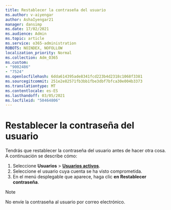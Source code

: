 ```yaml
---
title: Restablecer la contraseña del usuario
ms.author: v-aiyengar
author: AshaIyengar21
manager: dansimp
ms.date: 17/02/2021
ms.audience: Admin
ms.topic: article
ms.service: o365-administration
ROBOTS: NOINDEX, NOFOLLOW
localization_priority: Normal
ms.collection: Adm_O365
ms.custom:
- "9002486"
- "7524"
ms.openlocfilehash: 6dda614395ade8341fcd223b4d2318c1068f3381
ms.sourcegitcommit: 251e2e82571fb3bb1fbe3dbf7bfca30e004b3373
ms.translationtype: MT
ms.contentlocale: es-ES
ms.lasthandoff: 03/05/2021
ms.locfileid: "50464806"
---
```

# <a name="reset-the-users-password"></a>Restablecer la contraseña del usuario

Tendrás que restablecer la contraseña del usuario antes de hacer otra cosa. A continuación se describe cómo:

1. Seleccione **Usuarios**  >  **[Usuarios activos](https://go.microsoft.com/fwlink/p/?linkid=834822)**.
1. Seleccione el usuario cuya cuenta se ha visto comprometida.
1. En el menú desplegable que aparece, haga clic **en Restablecer contraseña**.

> [!NOTE]
> No envíe la contraseña al usuario por correo electrónico.
